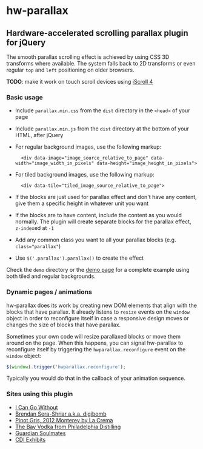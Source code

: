hw-parallax
===========
Hardware-accelerated scrolling parallax plugin for jQuery
-------------------------------------------------------------------
The smooth parallax scrolling effect is achieved by using CSS 3D transforms where available. The system falls back to
2D transforms or even regular `top` and `left` positioning on older browsers.

**TODO**: make it work on touch scroll devices using [iScroll 4](http://cubiq.org/iscroll-4)

### Basic usage
* Include `parallax.min.css` from the `dist` directory in the `<head>` of your page
* Include `parallax.min.js` from the `dist` directory at the bottom of your HTML, after jQuery
* For regular background images, use the following markup:

        <div data-image="image_source_relative_to_page" data-width="image_width_in_pixels" data-height="image_height_in_pixels">

* For tiled background images, use the following markup:

        <div data-tile="tiled_image_source_relative_to_page">

* If the blocks are just used for parallax effect and don't have any content, give them a specific height in whatever unit you want
* If the blocks are to have content, include the content as you would normally. The plugin will create separate blocks for the parallax effect, `z-index`ed at `-1`
* Add any common class you want to all your parallax blocks (e.g. `class="parallax"`)
* Use `$('.parallax').parallax()` to create the effect

Check the `demo` directory or the [demo page](http://hw-parallax.ziad.cc/) for a complete example using both tiled and regular backgrounds.

### Dynamic pages / animations
hw-parallax does its work by creating new DOM elements that align with the blocks that have parallax. It already listens
to `resize` events on the `window` object in order to reconfigure itself in case a responsive design moves or changes the
size of blocks that have parallax.

Sometimes your own code will resize parallaxed blocks or move them around on the page. When this happens, you can signal
hw-parallax to reconfigure itself by triggering the `hwparallax.reconfigure` event on the `window` object:

```javascript
$(window).trigger('hwparallax.reconfigure');
```

Typically you would do that in the callback of your animation sequence.

### Sites using this plugin
* [I Can Go Without](http://www.icangowithout.com)
* [Brendan Sera-Shriar a.k.a. digibomb](http://brendanserashriar.com/)
* [Pinot Gris, 2012 Monterey by La Crema](http://pg.lacrema.com/)
* [The Bay Vodka from Philadelphia Distilling](http://thebayvodka.com/)
* [Guardian Soulmates](https://soulmates.theguardian.com/dating/london)
* [CDI Exhibits](http://coestedesign.com/design)
